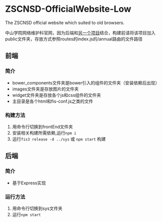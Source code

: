 # ZSCNSD-OfficialWebsite-Low
The ZSCNSD official website which suited to old browsers.

中山学院网络维护科官网，因为后端和[另一个项目](https://github.com/ZSCNetSupportDept/ZSCNSD-AnnualMeeting)结合，构建前请将该项目加入public文件夹，存放方式参照routes的index.js的/annual路由的文件路径

## 前端

### 简介
* bower_components文件夹是bower引入的组件的文件夹（安装依赖后出现）
* images文件夹是存放图片的文件夹
* widget文件夹是存放各个js和css组件的文件夹
* 主目录是各个html和fis-conf.js之类的文件  

### 构建方法
1. 用命令行切换到frontEnd文件夹
2. 安装相关构建所需依赖,运行`npm i`
3. 运行`fis3 release -d ../sys` 或 `npm start` 构建

## 后端

### 简介
* 基于Express实现

### 运行方法
1. 用命令行切换到sys文件夹
2. 运行`npm start`